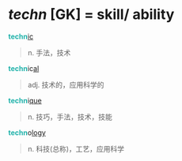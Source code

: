 # _techn_ [GK] = skill/ ability

<b style="color: #20B2AA;">techn</b>[ic](-ic.md)
> n. 手法，技术

<b style="color: #20B2AA;">techn</b>ic[al](-al.md)
> adj. 技术的，应用科学的

<b style="color: #20B2AA;">techn</b>i[que](-que.md)
> n. 技巧，手法，技术，技能

<b style="color: #20B2AA;">techn</b>o[logy](-logy.md)
> n. 科技(总称)，工艺，应用科学